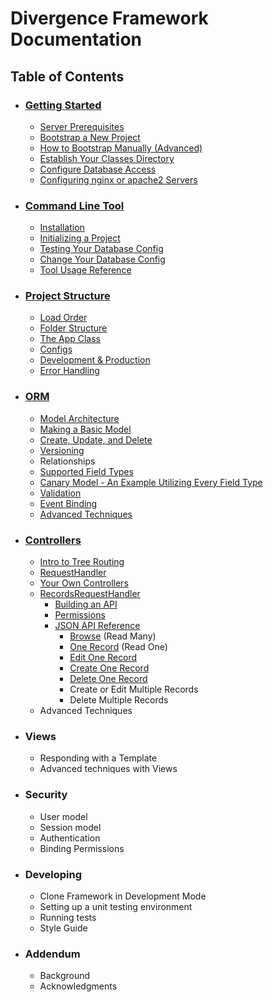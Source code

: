 # Divergence Framework Documentation

## Table of Contents
- ### [Getting Started](/gettingstarted.md)
    - [Server Prerequisites](/gettingstarted.md#server-prerequisites)
    - [Bootstrap a New Project](/gettingstarted.md#bootstrap-a-new-project)
    - [How to Bootstrap Manually (Advanced)](/gettingstarted.md#how-to-bootstrap-manually-advanced)
    - [Establish Your Classes Directory](/gettingstarted.md#establish-your-classes-directory)
    - [Configure Database Access](/gettingstarted.md#configure-database-access)
    - [Configuring nginx or apache2 Servers](/gettingstarted.md#configuring-nginx-or-apache2-servers)
    
- ### [Command Line Tool](/cli.md)
    - [Installation](/cli.md#installation)
    - [Initializing a Project](/cli.md#initializing-a-project)
    - [Testing Your Database Config](/cli.md#testing-your-database-config)
    - [Change Your Database Config](/cli.md#change-your-database-config)
    - [Tool Usage Reference](/cli.md#tool-usage-reference)

- ### [Project Structure](/projectstructure.md)
    - [Load Order](/projectstructure.md#load-order)
    - [Folder Structure](/projectstructure.md#folder-structure)
    - [The App Class](/projectstructure.md#the-app-class)
    - [Configs](/projectstructure.md#configs)
    - [Development & Production](/projectstructure.md#development---production)
    - [Error Handling](/projectstructure.md#error-handling)

- ### [ORM](/orm.md#orm)
    - [Model Architecture](/orm.md#model-architecture)
    - [Making a Basic Model](/orm.md#making-a-basic-model)
    - [Create, Update, and Delete](/orm.md#create-update-and-delete)
    - [Versioning](/orm.md#versioning)
    - Relationships
    - [Supported Field Types](/orm.md#supported-field-types)
    - [Canary Model - An Example Utilizing Every Field Type](/orm.md#canary-model---an-example-utilizing-every-field-type)
    - [Validation](/orm.md#validation)
    - [Event Binding](/orm.md#event-binding)
    - [Advanced Techniques](/orm.md#advanced-techniques)

- ### [Controllers](/controllers.md#controllers)
    - [Intro to Tree Routing](/controllers.md#intro-to-tree-routing)
    - [RequestHandler](/controllers.md#requesthandler)
    - [Your Own Controllers](/controllers.md#your-own-controller)
    - [RecordsRequestHandler](/controllers.md#recordsrequesthandler)
        - [Building an API](/controllers.md#recordsrequesthandler)
        - [Permissions](/controllers.md#permissions)
        - [JSON API Reference](/controllers.md#json-api-reference)
            - [Browse](/controllers.md#browse) (Read Many)
            - [One Record](/controllers.md#one-record) (Read One)
            - [Edit One Record](/controllers.md#edit-one-record)
            - [Create One Record](/controllers.md#create-one-record)
            - [Delete One Record](/controllers.md#delete-one-record)
            - Create or Edit Multiple Records
            - Delete Multiple Records
    - Advanced Techniques

- ### Views
    - Responding with a Template
    - Advanced techniques with Views

- ### Security
    - User model
    - Session model
    - Authentication
    - Binding Permissions

- ### Developing
    - Clone Framework in Development Mode
    - Setting up a unit testing environment
    - Running tests
    - Style Guide

- ### Addendum
    - Background
    - Acknowledgments